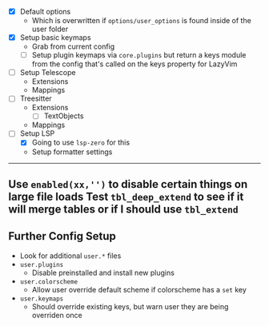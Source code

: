 - [X] Default options
    - Which is overwritten if `options/user_options` is found inside of the user folder
- [X] Setup basic keymaps
    - Grab from current config
    - [ ] Setup plugin keymaps via `core.plugins` but return a keys module from the config that's called on the keys property for LazyVim
- [ ] Setup Telescope
    - Extensions
    - Mappings
- [ ] Treesitter
    - Extensions
        - [ ] TextObjects
    - Mappings
- [ ] Setup LSP
    - [X] Going to use `lsp-zero` for this
    - Setup formatter settings
---
Use `enabled(xx,'')` to disable certain things on large file loads
Test `tbl_deep_extend` to see if it will merge tables or if I should use `tbl_extend`
---

## Further Config Setup
- Look for additional `user.*` files
 - `user.plugins`
    - Disable preinstalled and install new plugins
 - `user.colorscheme`
    - Allow user override default scheme if colorscheme has a `set` key
 - `user.keymaps`
    - Should override existing keys, but warn user they are being overriden once
